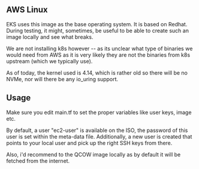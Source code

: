 ## AWS Linux

EKS uses this image as the base operating system. It is based on Redhat.  During
testing, it might, sometimes, be useful to be able to create such an image
locally and see what breaks.

We are not installing k8s however -- as its unclear what type of binaries we
would need from AWS as it is very likely they are not the binaries from k8s
upstream (which we typically use).

As of today, the kernel used is 4.14, which is rather old so there will be no
NVMe, nor will there be any io_uring support.

## Usage

Make sure you edit main.tf to set the proper variables like user keys, image
etc.

By default, a user "ec2-user" is available on the ISO, the password of this user
is set within the meta-data file. Additionally, a new user is created that
points to your local user and pick up the right SSH keys from there.

Also, i'd recommend to the QCOW image locally as by default it will be fetched
from the internet.
